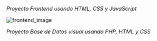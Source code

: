 *Proyecto Frontend usando HTML, CSS y JavaScript*

![frontend_image](frontend_proyect_demostration.gif)


*Proyecto Base de Datos visual usando PHP, HTML y CSS*
